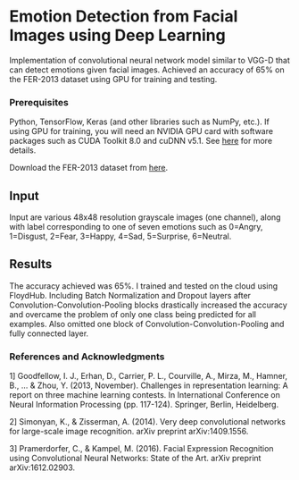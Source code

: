 # Emotion Detection from Facial Images using Deep Learning

Implementation of convolutional neural network model similar to VGG-D that can detect emotions given facial images. Achieved an accuracy of 65% on the FER-2013 dataset using GPU for training and testing.

### Prerequisites
Python, TensorFlow, Keras (and other libraries such as NumPy, etc.). If using GPU for training, you will need an NVIDIA GPU card with software packages such as CUDA Toolkit 8.0 and cuDNN v5.1. See [here](https://www.tensorflow.org/install/install_linux) for more details.

Download the FER-2013 dataset from [here](http://www-etud.iro.umontreal.ca/~goodfeli/fer2013.html).

## Input
Input are various 48x48 resolution grayscale images (one channel), along with label corresponding to one of seven emotions such as 0=Angry, 1=Disgust, 2=Fear, 3=Happy, 4=Sad, 5=Surprise, 6=Neutral. 

## Results
The accuracy achieved was 65%. I trained and tested on the cloud using FloydHub. Including Batch Normalization and Dropout layers after Convolution-Convolution-Pooling blocks drastically increased the accuracy and overcame the problem of only one class being predicted for all examples. Also omitted one block of Convolution-Convolution-Pooling and fully connected layer.

### References and Acknowledgments
1] Goodfellow, I. J., Erhan, D., Carrier, P. L., Courville, A., Mirza, M., Hamner, B., ... & Zhou, Y. (2013, November). Challenges in representation learning: A report on three machine learning contests. In International Conference on Neural Information Processing (pp. 117-124). Springer, Berlin, Heidelberg.

2] Simonyan, K., & Zisserman, A. (2014). Very deep convolutional networks for large-scale image recognition. arXiv preprint arXiv:1409.1556.

3] Pramerdorfer, C., & Kampel, M. (2016). Facial Expression Recognition using Convolutional Neural Networks: State of the Art. arXiv preprint arXiv:1612.02903.
